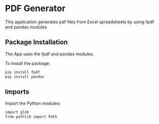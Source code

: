# PDF Generator

This application generates pdf files from Excel spreadsheets by using fpdf and pandas modules

## Package Installation

The App uses the fpdf and pandas modules.

To install the package:

```bash
pip install fpdf
pip install pandas
```

## Imports

Import the Python modules:

```bash
import glob
from pathlib import Path
```
